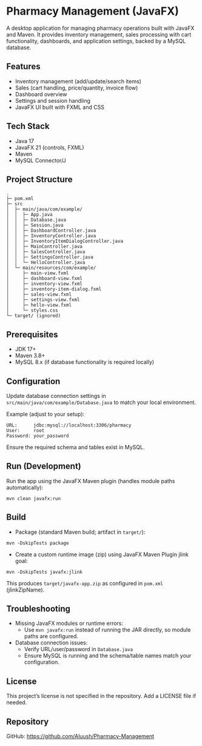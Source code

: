 # Pharmacy Management (JavaFX)

A desktop application for managing pharmacy operations built with JavaFX and Maven. It provides inventory management, sales processing with cart functionality, dashboards, and application settings, backed by a MySQL database.

## Features

- Inventory management (add/update/search items)
- Sales (cart handling, price/quantity, invoice flow)
- Dashboard overview
- Settings and session handling
- JavaFX UI built with FXML and CSS

## Tech Stack

- Java 17
- JavaFX 21 (controls, FXML)
- Maven
- MySQL Connector/J

## Project Structure

```
.
├─ pom.xml
├─ src
│  ├─ main/java/com/example/
│  │  ├─ App.java
│  │  ├─ Database.java
│  │  ├─ Session.java
│  │  ├─ DashboardController.java
│  │  ├─ InventoryController.java
│  │  ├─ InventoryItemDialogController.java
│  │  ├─ MainController.java
│  │  ├─ SalesController.java
│  │  ├─ SettingsController.java
│  │  └─ HelloController.java
│  └─ main/resources/com/example/
│     ├─ main-view.fxml
│     ├─ dashboard-view.fxml
│     ├─ inventory-view.fxml
│     ├─ inventory-item-dialog.fxml
│     ├─ sales-view.fxml
│     ├─ settings-view.fxml
│     ├─ hello-view.fxml
│     └─ styles.css
└─ target/ (ignored)
```

## Prerequisites

- JDK 17+
- Maven 3.8+
- MySQL 8.x (if database functionality is required locally)

## Configuration

Update database connection settings in `src/main/java/com/example/Database.java` to match your local environment.

Example (adjust to your setup):
```
URL:      jdbc:mysql://localhost:3306/pharmacy
User:     root
Password: your_password
```

Ensure the required schema and tables exist in MySQL.

## Run (Development)

Run the app using the JavaFX Maven plugin (handles module paths automatically):

```
mvn clean javafx:run
```

## Build

- Package (standard Maven build; artifact in `target/`):
```
mvn -DskipTests package
```

- Create a custom runtime image (zip) using JavaFX Maven Plugin jlink goal:
```
mvn -DskipTests javafx:jlink
```
This produces `target/javafx-app.zip` as configured in `pom.xml` (jlinkZipName).

## Troubleshooting

- Missing JavaFX modules or runtime errors:
  - Use `mvn javafx:run` instead of running the JAR directly, so module paths are configured.
- Database connection issues:
  - Verify URL/user/password in `Database.java`
  - Ensure MySQL is running and the schema/table names match your configuration.

## License

This project’s license is not specified in the repository. Add a LICENSE file if needed.

## Repository

GitHub: https://github.com/Aluush/Pharmacy-Management
